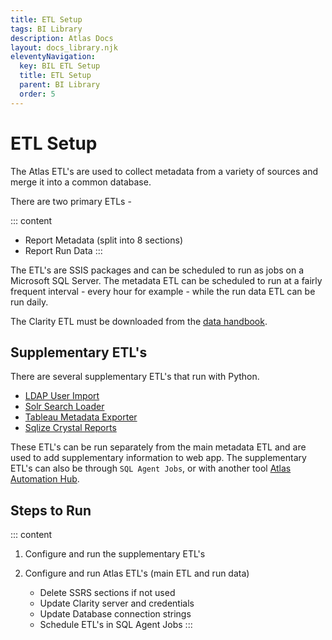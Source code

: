 ```yaml
---
title: ETL Setup
tags: BI Library
description: Atlas Docs
layout: docs_library.njk
eleventyNavigation:
  key: BIL ETL Setup
  title: ETL Setup
  parent: BI Library
  order: 5
---
```


# ETL Setup

The Atlas ETL's are used to collect metadata from a variety of sources and merge it into a common database.

There are two primary ETLs -

::: content
- Report Metadata (split into 8 sections)
- Report Run Data
:::

The ETL's are SSIS packages and can be scheduled to run as jobs on a Microsoft SQL Server. The metadata ETL can be scheduled to run at a fairly frequent interval - every hour for example - while the run data ETL can be run daily.

The Clarity ETL must be downloaded from the [data handbook](https://datahandbook.epic.com/Reports/Details/9000648).

## Supplementary ETL's

There are several supplementary ETL's that run with Python.

- [LDAP User Import](https://github.com/atlas-bi/LDAP-ETL)
- [Solr Search Loader](https://github.com/atlas-bi/Solr-Search-ETL)
- [Tableau Metadata Exporter](https://github.com/atlas-bi/Tableau-Metadata-Exporter)
- [Sqlize Crystal Reports](https://github.com/atlas-bi/Sqlize-Crystal-Reports)

These ETL's can be run separately from the main metadata ETL and are used to add supplementary information to web app. The supplementary ETL's can also be through `SQL Agent Jobs`, or with another tool [Atlas Automation Hub](/docs/automation_hub/).

## Steps to Run

::: content
1. Configure and run the supplementary ETL's
2. Configure and run Atlas ETL's (main ETL and run data)

   - Delete SSRS sections if not used
   - Update Clarity server and credentials
   - Update Database connection strings
   - Schedule ETL's in SQL Agent Jobs
:::
